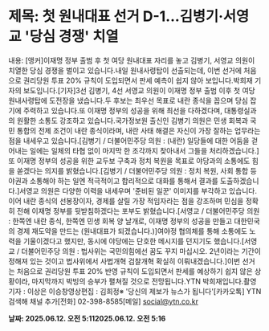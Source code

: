 # **제목: 첫 원내대표 선거 D-1...김병기·서영교 '당심 경쟁' 치열**

  내용: [앵커]이재명 정부 출범 후 첫 여당 원내대표 자리를 놓고 김병기, 서영교 의원이 치열한 당심 경쟁을 벌이고 있습니다.내일 원내사령탑이 선출되는데, 이번 선거에 처음으로 권리당원 투표 20% 규칙이 도입되면서 판세 예측이 쉽지 않아 보입니다.박희재 기자의 보도입니다.[기자]3선 김병기, 4선 서영교 의원이 이재명 정부 출범 이후 첫 여당 원내사령탑에 도전장을 냈습니다.두 후보는 최우선 목표로 내란 종식을 꼽으며 당심 잡기에 주력하고 있습니다.또 이재명 정부의 성공을 위해 최선을 다하겠다며, 대통령실과의 원활한 소통도 강조하고 있습니다.국가정보원 출신인 김병기 의원은 민생 회복과 국민 통합의 전제 조건이 내란 종식이라며, 내란 사태 해결은 자신이 가장 잘하는 업무라는 점을 내세우고 있습니다.[김병기 / 더불어민주당 의원 : (내란) 일당들에 대한 어둠을 걷어내는 일에는 일체의 타협 없이 마지막 한 조각까지 찾아내서 그들을 처리하겠습니다.]또 이재명 정부의 성공을 위한 교두보 구축과 정치 복원을 목표로 야당과의 소통에도 힘을 쏟겠다는 의지를 밝혔습니다.[김병기 / 더불어민주당 의원 : 정치 복원, 사회 통합 등 야권과 소통해야 하는 일엔 적극적이고 합리적으로 대화를 통해서 결과를 도출하겠습니다.]서영교 의원은 다양한 이력을 내세우며 '준비된 일꾼' 이미지를 부각하고 있습니다.이어 내란 종식의 선봉장이자, 경제를 살릴 가장 적임자라는 점을 강조하며 민심을 정확히 전해 이재명 정부를 뒷받침하겠다는 포부도 밝혔습니다.[서영교 / 더불어민주당 의원 : 한쪽엔 내란 종식, 한쪽엔 민생 회복 양 날개로, 이재명 정부의 성공을 만들고 대한민국의 경제 재도약을 만드는 (원내대표가 되겠습니다.)]여야정 협의체를 통해 소통에도 노력을 기울이겠다고 했지만, 동시에 야당에는 단호한 메시지를 던지기도 했습니다.[서영교 / 더불어민주당 의원 : 법사위는 국민의힘에선 꿈도 꾸지 마십시오. 2년이라는 기간이 정해져 있는 것이고 법사위에서 사법개혁 검찰개혁 확실히 이뤄내겠습니다.]이번 선거는 처음으로 권리당원 투표 20% 반영 규칙이 도입되면서 판세를 예상하기 쉽지 않은 상황이라, 마지막까지 박빙의 승부가 펼쳐질 것으로 전망됩니다.YTN 박희재입니다.촬영기자 : 이상은 이승창영상편집 : 김희정※ '당신의 제보가 뉴스가 됩니다'[카카오톡] YTN 검색해 채널 추가[전화] 02-398-8585[메일] social@ytn.co.kr

  **날짜: 2025.06.12. 오전 5:112025.06.12. 오전 5:16**